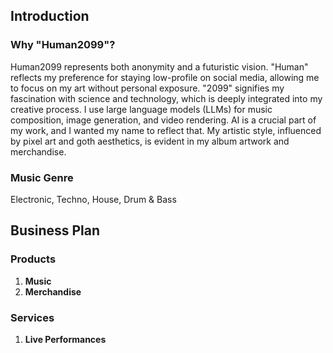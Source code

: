 ## Introduction

### Why "Human2099"?

Human2099 represents both anonymity and a futuristic vision. "Human" reflects my preference for staying low-profile on social media, allowing me to focus on my art without personal exposure. "2099" signifies my fascination with science and technology, which is deeply integrated into my creative process. I use large language models (LLMs) for music composition, image generation, and video rendering. AI is a crucial part of my work, and I wanted my name to reflect that. My artistic style, influenced by pixel art and goth aesthetics, is evident in my album artwork and merchandise.

### Music Genre

Electronic, Techno, House, Drum & Bass

## Business Plan

### Products

1. **Music**
2. **Merchandise**

### Services

1. **Live Performances**
